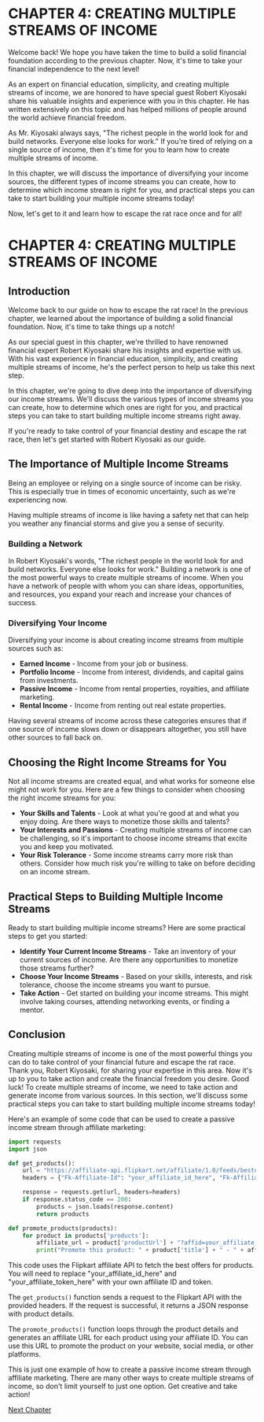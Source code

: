 # CHAPTER 4: CREATING MULTIPLE STREAMS OF INCOME

Welcome back! We hope you have taken the time to build a solid financial foundation according to the previous chapter. Now, it's time to take your financial independence to the next level!

As an expert on financial education, simplicity, and creating multiple streams of income, we are honored to have special guest Robert Kiyosaki share his valuable insights and experience with you in this chapter. He has written extensively on this topic and has helped millions of people around the world achieve financial freedom.

As Mr. Kiyosaki always says, "The richest people in the world look for and build networks. Everyone else looks for work." If you're tired of relying on a single source of income, then it's time for you to learn how to create multiple streams of income.

In this chapter, we will discuss the importance of diversifying your income sources, the different types of income streams you can create, how to determine which income stream is right for you, and practical steps you can take to start building your multiple income streams today!

Now, let's get to it and learn how to escape the rat race once and for all!
# CHAPTER 4: CREATING MULTIPLE STREAMS OF INCOME

## Introduction
Welcome back to our guide on how to escape the rat race! In the previous chapter, we learned about the importance of building a solid financial foundation. Now, it's time to take things up a notch! 

As our special guest in this chapter, we're thrilled to have renowned financial expert Robert Kiyosaki share his insights and expertise with us. With his vast experience in financial education, simplicity, and creating multiple streams of income, he's the perfect person to help us take this next step.

In this chapter, we're going to dive deep into the importance of diversifying our income streams. We'll discuss the various types of income streams you can create, how to determine which ones are right for you, and practical steps you can take to start building multiple income streams right away. 

If you're ready to take control of your financial destiny and escape the rat race, then let's get started with Robert Kiyosaki as our guide.  

## The Importance of Multiple Income Streams
Being an employee or relying on a single source of income can be risky. This is especially true in times of economic uncertainty, such as we're experiencing now.

Having multiple streams of income is like having a safety net that can help you weather any financial storms and give you a sense of security.

### Building a Network
In Robert Kiyosaki's words, "The richest people in the world look for and build networks. Everyone else looks for work." Building a network is one of the most powerful ways to create multiple streams of income. When you have a network of people with whom you can share ideas, opportunities, and resources, you expand your reach and increase your chances of success.

### Diversifying Your Income
Diversifying your income is about creating income streams from multiple sources such as:

- **Earned Income** - Income from your job or business.
- **Portfolio Income** - Income from interest, dividends, and capital gains from investments.
- **Passive Income** - Income from rental properties, royalties, and affiliate marketing.
- **Rental Income** - Income from renting out real estate properties.

Having several streams of income across these categories ensures that if one source of income slows down or disappears altogether, you still have other sources to fall back on.

## Choosing the Right Income Streams for You
Not all income streams are created equal, and what works for someone else might not work for you. Here are a few things to consider when choosing the right income streams for you:

- **Your Skills and Talents** - Look at what you're good at and what you enjoy doing. Are there ways to monetize those skills and talents?
- **Your Interests and Passions** - Creating multiple streams of income can be challenging, so it's important to choose income streams that excite you and keep you motivated.
- **Your Risk Tolerance** - Some income streams carry more risk than others. Consider how much risk you're willing to take on before deciding on an income stream.

## Practical Steps to Building Multiple Income Streams
Ready to start building multiple income streams? Here are some practical steps to get you started:

- **Identify Your Current Income Streams** - Take an inventory of your current sources of income. Are there any opportunities to monetize those streams further?
- **Choose Your Income Streams** - Based on your skills, interests, and risk tolerance, choose the income streams you want to pursue.
- **Take Action** - Get started on building your income streams. This might involve taking courses, attending networking events, or finding a mentor.

## Conclusion
Creating multiple streams of income is one of the most powerful things you can do to take control of your financial future and escape the rat race. Thank you, Robert Kiyosaki, for sharing your expertise in this area. Now it's up to you to take action and create the financial freedom you desire. Good luck!
To create multiple streams of income, we need to take action and generate income from various sources. In this section, we'll discuss some practical steps you can take to start building multiple income streams today!

Here's an example of some code that can be used to create a passive income stream through affiliate marketing:

```python
import requests
import json

def get_products():
    url = "https://affiliate-api.flipkart.net/affiliate/1.0/feeds/bestoffers.json"
    headers = {"Fk-Affiliate-Id": "your_affiliate_id_here", "Fk-Affiliate-Token": "your_affiliate_token_here"}

    response = requests.get(url, headers=headers)
    if response.status_code == 200:
        products = json.loads(response.content)
        return products

def promote_products(products):
    for product in products['products']:
        affiliate_url = product['productUrl'] + "?affid=your_affiliate_id_here"
        print("Promote this product: " + product['title'] + " - " + affiliate_url)
```

This code uses the Flipkart affiliate API to fetch the best offers for products. You will need to replace "your_affiliate_id_here" and "your_affiliate_token_here" with your own affiliate ID and token.

The `get_products()` function sends a request to the Flipkart API with the provided headers. If the request is successful, it returns a JSON response with product details.

The `promote_products()` function loops through the product details and generates an affiliate URL for each product using your affiliate ID. You can use this URL to promote the product on your website, social media, or other platforms.

This is just one example of how to create a passive income stream through affiliate marketing. There are many other ways to create multiple streams of income, so don't limit yourself to just one option. Get creative and take action!


[Next Chapter](05_Chapter05.md)